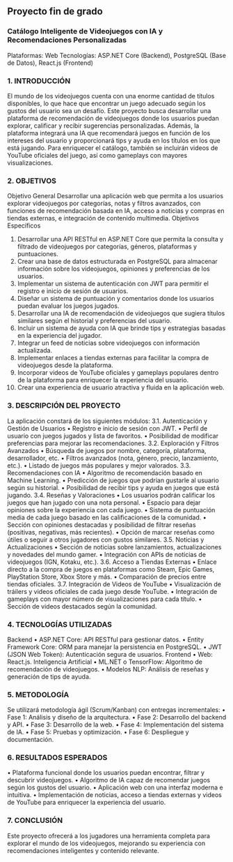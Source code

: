 ## Proyecto fin de grado
### Catálogo Inteligente de Videojuegos con IA y Recomendaciones Personalizadas
Plataformas: Web
Tecnologías: ASP.NET Core (Backend), PostgreSQL (Base de Datos), React.js (Frontend)
 
### 1. INTRODUCCIÓN
El mundo de los videojuegos cuenta con una enorme cantidad de títulos disponibles, lo que hace que encontrar un juego adecuado según los gustos del usuario sea un desafío. Este proyecto busca desarrollar una plataforma de recomendación de videojuegos donde los usuarios puedan explorar, calificar y recibir sugerencias personalizadas. Además, la plataforma integrará una IA que recomendará juegos en función de los intereses del usuario y proporcionará tips y ayuda en los títulos en los que está jugando. Para enriquecer el catálogo, también se incluirán videos de YouTube oficiales del juego, así como gameplays con mayores visualizaciones.
 
### 2. OBJETIVOS
Objetivo General
Desarrollar una aplicación web que permita a los usuarios explorar videojuegos por categorías, notas y filtros avanzados, con funciones de recomendación basada en IA, acceso a noticias y compras en tiendas externas, e integración de contenido multimedia.
Objetivos Específicos
1.	Desarrollar una API RESTful en ASP.NET Core que permita la consulta y filtrado de videojuegos por categorías, géneros, plataformas y puntuaciones.
2.	Crear una base de datos estructurada en PostgreSQL para almacenar información sobre los videojuegos, opiniones y preferencias de los usuarios.
3.	Implementar un sistema de autenticación con JWT para permitir el registro e inicio de sesión de usuarios.
4.	Diseñar un sistema de puntuación y comentarios donde los usuarios puedan evaluar los juegos jugados.
5.	Desarrollar una IA de recomendación de videojuegos que sugiera títulos similares según el historial y preferencias del usuario.
6.	Incluir un sistema de ayuda con IA que brinde tips y estrategias basadas en la experiencia del jugador.
7.	Integrar un feed de noticias sobre videojuegos con información actualizada.
8.	Implementar enlaces a tiendas externas para facilitar la compra de videojuegos desde la plataforma.
9.	Incorporar videos de YouTube oficiales y gameplays populares dentro de la plataforma para enriquecer la experiencia del usuario.
10.	Crear una experiencia de usuario atractiva y fluida en la aplicación web.
 
### 3. DESCRIPCIÓN DEL PROYECTO
La aplicación constará de los siguientes módulos:
3.1. Autenticación y Gestión de Usuarios
•	Registro e inicio de sesión con JWT.
•	Perfil de usuario con juegos jugados y lista de favoritos.
•	Posibilidad de modificar preferencias para mejorar las recomendaciones.
3.2. Exploración y Filtros Avanzados
•	Búsqueda de juegos por nombre, categoría, plataforma, desarrollador, etc.
•	Filtros avanzados (nota, género, precio, lanzamiento, etc.).
•	Listado de juegos más populares y mejor valorados.
3.3. Recomendaciones con IA
•	Algoritmo de recomendación basado en Machine Learning.
•	Predicción de juegos que podrían gustarle al usuario según su historial.
•	Posibilidad de recibir tips y ayuda en juegos que está jugando.
3.4. Reseñas y Valoraciones
•	Los usuarios podrán calificar los juegos que han jugado con una nota personal.
•	Espacio para dejar opiniones sobre la experiencia con cada juego.
•	Sistema de puntuación media de cada juego basado en las calificaciones de la comunidad.
•	Sección con opiniones destacadas y posibilidad de filtrar reseñas (positivas, negativas, más recientes).
•	Opción de marcar reseñas como útiles o seguir a otros jugadores con gustos similares.
3.5. Noticias y Actualizaciones
•	Sección de noticias sobre lanzamientos, actualizaciones y novedades del mundo gamer.
•	Integración con APIs de noticias de videojuegos (IGN, Kotaku, etc.).
3.6. Acceso a Tiendas Externas
•	Enlace directo a la compra de juegos en plataformas como Steam, Epic Games, PlayStation Store, Xbox Store y más.
•	Comparación de precios entre tiendas oficiales.
3.7. Integración de Videos de YouTube
•	Visualización de tráilers y videos oficiales de cada juego desde YouTube.
•	Integración de gameplays con mayor número de visualizaciones para cada título.
•	Sección de videos destacados según la comunidad.
 
### 4. TECNOLOGÍAS UTILIZADAS
Backend
•	ASP.NET Core: API RESTful para gestionar datos.
•	Entity Framework Core: ORM para manejar la persistencia en PostgreSQL.
•	JWT (JSON Web Token): Autenticación segura de usuarios.
Frontend
•	Web: React.js.
Inteligencia Artificial
•	ML.NET o TensorFlow: Algoritmo de recomendación de videojuegos.
•	Modelos NLP: Análisis de reseñas y generación de tips de ayuda.
 
### 5. METODOLOGÍA
Se utilizará metodología ágil (Scrum/Kanban) con entregas incrementales:
•	Fase 1: Análisis y diseño de la arquitectura.
•	Fase 2: Desarrollo del backend y API.
•	Fase 3: Desarrollo de la web.
•	Fase 4: Implementación del sistema de IA.
•	Fase 5: Pruebas y optimización.
•	Fase 6: Despliegue y documentación.
 
### 6. RESULTADOS ESPERADOS
•	Plataforma funcional donde los usuarios puedan encontrar, filtrar y descubrir videojuegos.
•	Algoritmo de IA capaz de recomendar juegos según los gustos del usuario.
•	Aplicación web con una interfaz moderna e intuitiva.
•	Implementación de noticias, acceso a tiendas externas y videos de YouTube para enriquecer la experiencia del usuario.
 
### 7. CONCLUSIÓN
Este proyecto ofrecerá a los jugadores una herramienta completa para explorar el mundo de los videojuegos, mejorando su experiencia con recomendaciones inteligentes y contenido relevante.
